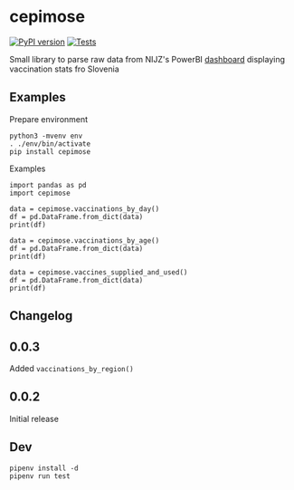 # cepimose

[![PyPI version](https://badge.fury.io/py/cepimose.svg)](https://pypi.org/project/cepimose)
[![Tests](https://github.com/sledilnik/py-cepimose/actions/workflows/test.yml/badge.svg)](https://github.com/sledilnik/py-cepimose/actions/workflows/test.yml)

Small library to parse raw data from NIJZ's PowerBI [dashboard](https://app.powerbi.com/view?r=eyJrIjoiZTg2ODI4MGYtMTMyMi00YmUyLWExOWEtZTlmYzIxMTI2MDlmIiwidCI6ImFkMjQ1ZGFlLTQ0YTAtNGQ5NC04OTY3LTVjNjk5MGFmYTQ2MyIsImMiOjl9&pageName=ReportSectionf7478503942700dada61) displaying vaccination stats fro Slovenia


## Examples

Prepare environment
```
python3 -mvenv env
. ./env/bin/activate
pip install cepimose
```

Examples
```
import pandas as pd
import cepimose

data = cepimose.vaccinations_by_day()
df = pd.DataFrame.from_dict(data)
print(df)

data = cepimose.vaccinations_by_age()
df = pd.DataFrame.from_dict(data)
print(df)

data = cepimose.vaccines_supplied_and_used()
df = pd.DataFrame.from_dict(data)
print(df)

```

## Changelog

## 0.0.3

Added `vaccinations_by_region()`

## 0.0.2

Initial release

## Dev

```
pipenv install -d
pipenv run test
```